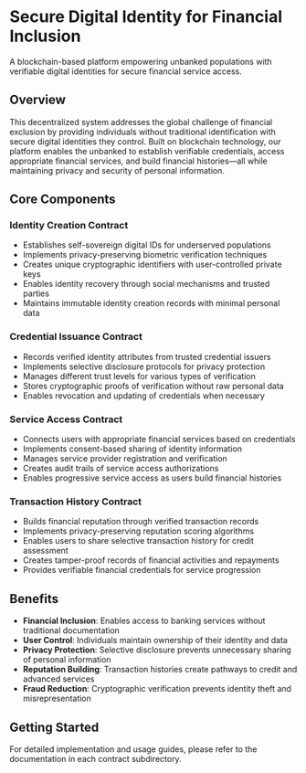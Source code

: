 # Secure Digital Identity for Financial Inclusion

A blockchain-based platform empowering unbanked populations with verifiable digital identities for secure financial service access.

## Overview

This decentralized system addresses the global challenge of financial exclusion by providing individuals without traditional identification with secure digital identities they control. Built on blockchain technology, our platform enables the unbanked to establish verifiable credentials, access appropriate financial services, and build financial histories—all while maintaining privacy and security of personal information.

## Core Components

### Identity Creation Contract
- Establishes self-sovereign digital IDs for underserved populations
- Implements privacy-preserving biometric verification techniques
- Creates unique cryptographic identifiers with user-controlled private keys
- Enables identity recovery through social mechanisms and trusted parties
- Maintains immutable identity creation records with minimal personal data

### Credential Issuance Contract
- Records verified identity attributes from trusted credential issuers
- Implements selective disclosure protocols for privacy protection
- Manages different trust levels for various types of verification
- Stores cryptographic proofs of verification without raw personal data
- Enables revocation and updating of credentials when necessary

### Service Access Contract
- Connects users with appropriate financial services based on credentials
- Implements consent-based sharing of identity information
- Manages service provider registration and verification
- Creates audit trails of service access authorizations
- Enables progressive service access as users build financial histories

### Transaction History Contract
- Builds financial reputation through verified transaction records
- Implements privacy-preserving reputation scoring algorithms
- Enables users to share selective transaction history for credit assessment
- Creates tamper-proof records of financial activities and repayments
- Provides verifiable financial credentials for service progression

## Benefits

- **Financial Inclusion**: Enables access to banking services without traditional documentation
- **User Control**: Individuals maintain ownership of their identity and data
- **Privacy Protection**: Selective disclosure prevents unnecessary sharing of personal information
- **Reputation Building**: Transaction histories create pathways to credit and advanced services
- **Fraud Reduction**: Cryptographic verification prevents identity theft and misrepresentation

## Getting Started

For detailed implementation and usage guides, please refer to the documentation in each contract subdirectory.
